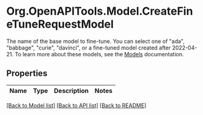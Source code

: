 # Org.OpenAPITools.Model.CreateFineTuneRequestModel
The name of the base model to fine-tune. You can select one of \"ada\", \"babbage\", \"curie\", \"davinci\", or a fine-tuned model created after 2022-04-21. To learn more about these models, see the [Models](https://platform.openai.com/docs/models) documentation. 

## Properties

Name | Type | Description | Notes
------------ | ------------- | ------------- | -------------

[[Back to Model list]](../README.md#documentation-for-models) [[Back to API list]](../README.md#documentation-for-api-endpoints) [[Back to README]](../README.md)


